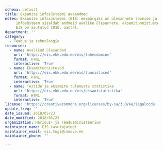 ```yaml
---
schema: default
title: Eksamite infosüsteemi avaandmed
notes: Eksamite infosüsteemi (EIS) eesmärgiks on ülesannete loomise ja haldamise, lõpueksamite tööde koostamise ja kättesaadavaks tegemise ning lõpueksamite sooritamise ja standardiseeritud hindamise tagamine.
     Infosüsteem sisaldab andmeid avalike ülesannete, eksamitunnistuste, testide ja eksamite tulemuste statistika kohta.
     EIS on asutatud 2010. aastal.
department: ''
category:
  - Teadus ja tehnoloogia
resources:
  - name: Avalikud ülesanded
    url: 'https://eis.ekk.edu.ee/eis/lahendamine'
    format: HTML
    interactive: 'True'
  - name: Eksamitunnistused
    url: 'https://eis.ekk.edu.ee/eis/tunnistused'
    format: HTML
    interactive: 'True'
  - name: Testide ja eksamite tulemuste statistika
    url: 'https://eis.ekk.edu.ee/eis/eksamistatistika'
    format: HTML
    interactive: 'True'
license: 'https://creativecommons.org/licenses/by-sa/3.0/ee/legalcode'
update_freq: ''
date_issued: 2018/05/23
date_modified: 2018/05/23
organization: Haridus- ja Teadusministeerium
maintainer_name: EIS kasutajatugi
maintainer_email: eis.tugi@innove.ee
maintainer_phone: ''

---
```

